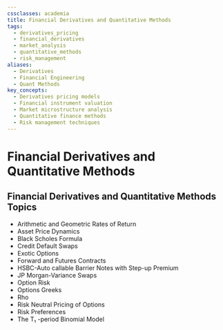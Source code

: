 ```yaml
---
cssclasses: academia
title: Financial Derivatives and Quantitative Methods
tags:
  - derivatives_pricing
  - financial_derivatives
  - market_analysis
  - quantitative_methods
  - risk_management
aliases:
  - Derivatives
  - Financial Engineering
  - Quant Methods
key_concepts:
  - Derivatives pricing models
  - Financial instrument valuation
  - Market microstructure analysis
  - Quantitative finance methods
  - Risk management techniques
---
```


# Financial Derivatives and Quantitative Methods

## Financial Derivatives and Quantitative Methods Topics

- Arithmetic and Geometric Rates of Return
- Asset Price Dynamics
- Black Scholes Formula
- Credit Default Swaps
- Exotic Options
- Forward and Futures Contracts
- HSBC-Auto callable Barrier Notes with Step-up Premium
- JP Morgan-Variance Swaps
- Option Risk
- Options Greeks
- Rho
- Risk Neutral Pricing of Options
- Risk Preferences
- The T₁ -period Binomial Model
